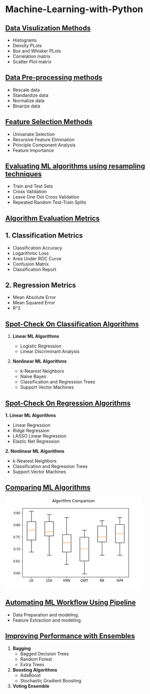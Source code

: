 # Machine-Learning-with-Python

## [Data Visulization Methods](https://github.com/kuluruvineeth/Machine-Learning-with-Python/blob/main/data%20visualization%20methods.ipynb)
* Histograms
* Density PLots
* Box and Whisker PLots
* Correlation matrix
* Scatter Plot matrix

## [Data Pre-processing methods](https://github.com/kuluruvineeth/Machine-Learning-with-Python/blob/main/Data%20Pre-processing%20methods.ipynb)
* Rescale data
* Standardize data
* Normalize data
* Binarize data

## [Feature Selection Methods](https://github.com/kuluruvineeth/Machine-Learning-with-Python/blob/main/Feature%20Selection%20methods.ipynb)
* Univariate Selection
* Recursive Feature Elimination
* Principle Component Analysis
* Feature Importance

## [Evaluating ML algorithms using **resampling** techniques](https://github.com/kuluruvineeth/Machine-Learning-with-Python/blob/main/Evaluate%20Performance%20of%20ML%20with%20Resampling.ipynb)
* Train and Test Sets
* Cross Validation
* Leave One Out Cross Validation
* Repeated Random Test-Train Splits

## [Algorithm Evaluation Metrics](https://github.com/kuluruvineeth/Machine-Learning-with-Python/blob/main/Performance%20Metrics%20of%20ML%20algorithms.ipynb)
  ## 1. Classification Metrics
  * Classification Accuracy
  * Logarithmic Loss
  * Area Under ROC Curve
  * Confusion Matrix
  * Classification Report

  ## 2. Regression Metrics
  * Mean Absolute Error
  * Mean Squared Error
  * R^2

## [Spot-Check On Classification Algorithms](https://github.com/kuluruvineeth/Machine-Learning-with-Python/blob/main/Spot-Check%20Classification%20Algorithms.ipynb)
1. **Linear ML Algorithms**
    * Logistic Regression
    * Linear Discriminant Analysis

2. **Nonlinear ML Algorithms**
    * k-Nearest Neighbors
    * Naive Bayes
    * Classification and Regression Trees
    * Support Vector Machines

## [Spot-Check On Regression Algorithms](https://github.com/kuluruvineeth/Machine-Learning-with-Python/blob/main/Spot-Check%20Regression%20Algorithms.ipynb)

**1. Linear ML Algorithms**
* Linear Regression
* Ridge Regression
* LASSO Linear Regression
* Elastic Net Regression
   
**2. Nonlinear ML Algorithms**
* k-Nearest Neighbors
* Classification and Regression Trees
* Support Vector Machines

## [Comparing ML Algorithms](https://github.com/kuluruvineeth/Machine-Learning-with-Python/blob/main/Comparing%20ML%20Algorithms.ipynb)
![comparison](https://github.com/kuluruvineeth/Machine-Learning-with-Python/blob/main/comparison.png)

## [Automating ML Workflow Using Pipeline](https://github.com/kuluruvineeth/Machine-Learning-with-Python/blob/main/Automating%20ML%20Workflows%20with%20Pipelines.ipynb)
* Data Preparation and modeling.
* Feature Extraction and modeling.

## [Improving Performance with Ensembles](https://github.com/kuluruvineeth/Machine-Learning-with-Python/blob/main/Improving%20performance%20with%20ensembles.ipynb)
1. **Bagging**
    * Bagged Decision Trees
    * Random Forest
    * Extra Trees
2. **Boosting Algorithms**
    * AdaBoost
    * Stochastic Gradient Boosting
3. **Voting Ensemble**
